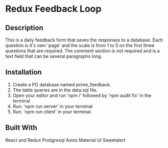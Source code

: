 # Redux Feedback Loop

## Description

This is a daily feedback form that saves the responses to a database. Each question is it's own 'page' and the scale is from 1 to 5 on the first three questions that are required. The comment section is not required and is a text field that can be several paragraphs long.

## Installation

1. Create a PG database named prime_feedback.
2. The table queries are in the data.sql file.
3. Open your editor and run 'npm i' followed by 'npm audit fix' in the terminal
4. Run: 'npm run server' in your terminal
5. Run: 'npm run client' in your terminal.

## Built With

React and Redux
Postgresql
Axios
Material UI
Sweetalert
